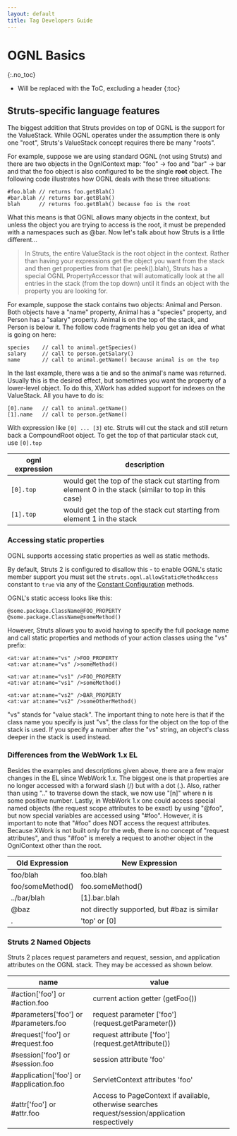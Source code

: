 ```yaml
---
layout: default
title: Tag Developers Guide
---
```


# OGNL Basics
{:.no_toc}

* Will be replaced with the ToC, excluding a header
{:toc}

## Struts-specific language features

The biggest addition that Struts provides on top of OGNL is the support for the ValueStack. While OGNL operates under 
the assumption there is only one "root", Struts's ValueStack concept requires there be many "roots".

For example, suppose we are using standard OGNL (not using Struts) and there are two objects in the OgnlContext map: 
"foo" -> foo and "bar" -> bar and that the foo object is also configured to be the single **root** object. 
The following code illustrates how OGNL deals with these three situations:

```
#foo.blah // returns foo.getBlah()
#bar.blah // returns bar.getBlah()
blah      // returns foo.getBlah() because foo is the root
```

What this means is that OGNL allows many objects in the context, but unless the object you are trying to access is the root, 
it must be prepended with a namespaces such as @bar. Now let's talk about how Struts is a little different...

> In Struts, the entire ValueStack is the root object in the context. Rather than having your expressions get the object 
> you want from the stack and then get properties from that (ie: peek().blah), Struts has a special OGNL PropertyAccessor 
> that will automatically look at the all entries in the stack (from the top down) until it finds an object with the property 
> you are looking for.

For example, suppose the stack contains two objects: Animal and Person. Both objects have a "name" property, Animal has 
a "species" property, and Person has a "salary" property. Animal is on the top of the stack, and Person is below it. 
The follow code fragments help you get an idea of what is going on here:

```
species    // call to animal.getSpecies()
salary     // call to person.getSalary()
name       // call to animal.getName() because animal is on the top
```

In the last example, there was a tie and so the animal's name was returned. Usually this is the desired effect, but 
sometimes you want the property of a lower-level object. To do this, XWork has added support for indexes on the ValueStack. 
All you have to do is:

```
[0].name   // call to animal.getName()
[1].name   // call to person.getName()
```

With expression like `[0] ... [3]` etc. Struts will cut the stack and still return back a CompoundRoot object. To get 
the top of that particular stack cut, use `[0].top`

|ognl expression|description|
|---------------|-----------|
|`[0].top`|would get the top of the stack cut starting from element 0 in the stack (similar to top in this case)|
|`[1].top`|would get the top of the stack cut starting from element 1 in the stack|

### Accessing static properties

OGNL supports accessing static properties as well as static methods.

By default, Struts 2 is configured to disallow this - to enable OGNL's static member support you must set the
`struts.ognl.allowStaticMethodAccess` constant to `true` via any of the [Constant Configuration](../core-developers/constant-configuration.html) methods.

OGNL's static access looks like this:

```
@some.package.ClassName@FOO_PROPERTY
@some.package.ClassName@someMethod()
```

However, Struts allows you to avoid having to specify the full package name and call static properties and methods of your 
action classes using the "vs" prefix:

```
<at:var at:name="vs" />FOO_PROPERTY
<at:var at:name="vs" />someMethod()

<at:var at:name="vs1" />FOO_PROPERTY
<at:var at:name="vs1" />someMethod()

<at:var at:name="vs2" />BAR_PROPERTY
<at:var at:name="vs2" />someOtherMethod()
```

"vs" stands for "value stack". The important thing to note here is that if the class name you specify is just "vs", 
the class for the object on the top of the stack is used. If you specify a number after the "vs" string, an object's 
class deeper in the stack is used instead.

### Differences from the WebWork 1.x EL

Besides the examples and descriptions given above, there are a few major changes in the EL since WebWork 1.x. The biggest 
one is that properties are no longer accessed with a forward slash (/) but with a dot (.). Also, rather than using ".." 
to traverse down the stack, we now use "[n]" where n is some positive number. Lastly, in WebWork 1.x one could access 
special named objects (the request scope attributes to be exact) by using "@foo", but now special variables are accessed 
using "#foo". However, it is important to note that "#foo" does NOT access the request attributes. Because XWork is not 
built only for the web, there is no concept of "request attributes", and thus "#foo" is merely a request to another 
object in the OgnlContext other than the root.

|Old Expression|New Expression|
|--------------|--------------|
|foo/blah|foo.blah|
|foo/someMethod()|foo.someMethod()|
|../bar/blah|[1].bar.blah|
|@baz|not directly supported, but #baz is similar|
|.|'top' or [0]|

### Struts 2 Named Objects

Struts 2 places request parameters and request, session, and application attributes on the OGNL stack. They may be accessed 
as shown below.

|name|value|
|----|-----|
|#action['foo'] or #action.foo|current action getter (getFoo())|
|#parameters['foo'] or #parameters.foo|request parameter ['foo'] (request.getParameter())|
|#request['foo'] or #request.foo|request attribute ['foo'] (request.getAttribute())|
|#session['foo'] or #session.foo|session attribute 'foo'|
|#application['foo'] or #application.foo|ServletContext attributes 'foo'|
|#attr['foo'] or #attr.foo|Access to PageContext if available, otherwise searches request/session/application respectively|
